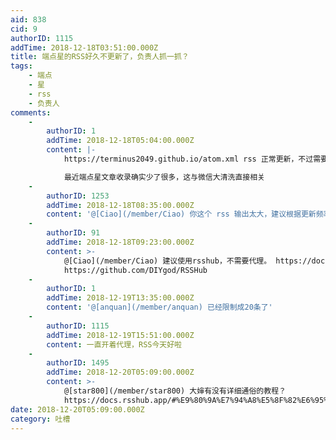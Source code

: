```yaml
---
aid: 838
cid: 9
authorID: 1115
addTime: 2018-12-18T03:51:00.000Z
title: 端点星的RSS好久不更新了，负责人抓一抓？
tags:
    - 端点
    - 星
    - rss
    - 负责人
comments:
    -
        authorID: 1
        addTime: 2018-12-18T05:04:00.000Z
        content: |-
            https://terminus2049.github.io/atom.xml rss 正常更新，不过需要使用代理才行

            最近端点星文章收录确实少了很多，这与微信大清洗直接相关
    -
        authorID: 1253
        addTime: 2018-12-18T08:35:00.000Z
        content: '@[Ciao](/member/Ciao) 你这个 rss 输出太大，建议根据更新频率减少到合适的条目数。'
    -
        authorID: 91
        addTime: 2018-12-18T09:23:00.000Z
        content: >-
            @[Ciao](/member/Ciao) 建议使用rsshub，不需要代理。 https://docs.rsshub.app/
            https://github.com/DIYgod/RSSHub
    -
        authorID: 1
        addTime: 2018-12-19T13:35:00.000Z
        content: '@[anquan](/member/anquan) 已经限制成20条了'
    -
        authorID: 1115
        addTime: 2018-12-19T15:51:00.000Z
        content: 一直开着代理，RSS今天好啦
    -
        authorID: 1495
        addTime: 2018-12-20T05:09:00.000Z
        content: >-
            @[star800](/member/star800) 大婶有没有详细通俗的教程？
            https://docs.rsshub.app/#%E9%80%9A%E7%94%A8%E5%8F%82%E6%95%B0 看不懂啊
date: 2018-12-20T05:09:00.000Z
category: 吐槽
---
```



